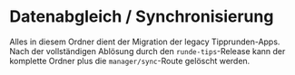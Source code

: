 # Datenabgleich / Synchronisierung

Alles in diesem Ordner dient der Migration der legacy Tipprunden-Apps.
Nach der vollständigen Ablösung durch den `runde-tips`-Release kann der
komplette Ordner plus die `manager/sync`-Route gelöscht werden.
